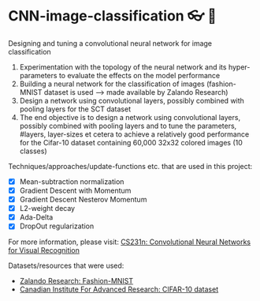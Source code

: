 # CNN-image-classification :eyeglasses: :dart:
Designing and tuning a convolutional neural network for image classification

1. Experimentation with the topology of the neural network and its hyper-parameters to evaluate the effects on the model performance
2. Building a neural network for the classification of images (fashion-MNIST dataset is used --> made available by Zalando Research)
3. Design a network using convolutional layers, possibly combined with pooling layers for the SCT dataset
4. The end objective is to design a network using convolutional layers, possibly combined with pooling layers and to tune the parameters, #layers, layer-sizes et cetera to achieve a relatively good performance for the Cifar-10 dataset containing 60,000 32x32 colored images (10 classes)

Techniques/approaches/update-functions etc. that are used in this project:
- [x] Mean-subtraction normalization
- [x] Gradient Descent with Momentum
- [x] Gradient Descent Nesterov Momentum
- [x] L2-weight decay
- [x] Ada-Delta
- [x] DropOut regularization

For more information, please visit:
[CS231n: Convolutional Neural Networks for Visual Recognition](http://cs231n.github.io/)

Datasets/resources that were used:
- [Zalando Research: Fashion-MNIST](https://research.zalando.com/welcome/mission/research-projects/fashion-mnist/)
- [Canadian Institute For Advanced Research: CIFAR-10 dataset](https://www.cs.toronto.edu/~kriz/cifar.html/)
